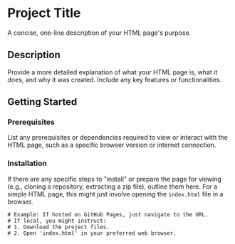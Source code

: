 
# Project Title

A concise, one-line description of your HTML page's purpose.

## Description

Provide a more detailed explanation of what your HTML page is, what it does, and why it was created. Include any key features or functionalities.

## Getting Started

### Prerequisites

List any prerequisites or dependencies required to view or interact with the HTML page, such as a specific browser version or internet connection.

### Installation

If there are any specific steps to "install" or prepare the page for viewing (e.g., cloning a repository, extracting a zip file), outline them here. For a simple HTML page, this might just involve opening the `index.html` file in a browser.

```shell
# Example: If hosted on GitHub Pages, just navigate to the URL.
# If local, you might instruct:
# 1. Download the project files.
# 2. Open 'index.html' in your preferred web browser.
